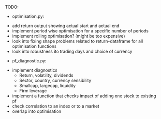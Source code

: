 TODO:

* optimisation.py: 
- add return output showing actual start and actual end
- implement period wise optimisation for a specific number of periods
- implement rolling optimisation? (might be too expensive)
- look into fixing shape problems related to return-dataframe for all optimisation functions
- look into robustness ito trading days and choice of currency

* pf_diagnostic.py:
- implement diagnostics
    - Return, volatility, dividends
    - Sector, country, currency sensibility
    - Smallcap, largecap, liquidity
    - Firm leverage
- implement a function that checks impact of adding one stock to existing pf
- check correlation to an index or to a market
- overlap into optimisation
